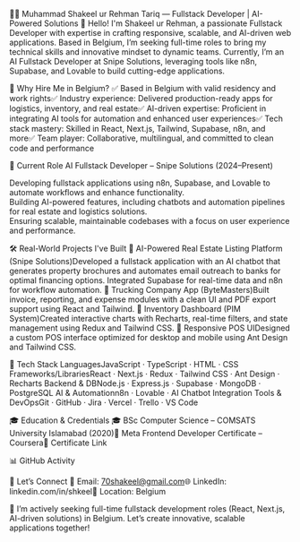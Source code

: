 👨‍💻 Muhammad Shakeel ur Rehman Tariq — Fullstack Developer | AI-Powered Solutions 🚀
Hello! I'm Shakeel ur Rehman, a passionate Fullstack Developer with expertise in crafting responsive, scalable, and AI-driven web applications. Based in Belgium, I’m seeking full-time roles to bring my technical skills and innovative mindset to dynamic teams. Currently, I’m an AI Fullstack Developer at Snipe Solutions, leveraging tools like n8n, Supabase, and Lovable to build cutting-edge applications.

🚀 Why Hire Me in Belgium?
✅ Based in Belgium with valid residency and work rights✅ Industry experience: Delivered production-ready apps for logistics, inventory, and real estate✅ AI-driven expertise: Proficient in integrating AI tools for automation and enhanced user experiences✅ Tech stack mastery: Skilled in React, Next.js, Tailwind, Supabase, n8n, and more✅ Team player: Collaborative, multilingual, and committed to clean code and performance  

💼 Current Role
AI Fullstack Developer – Snipe Solutions (2024–Present)  

Developing fullstack applications using n8n, Supabase, and Lovable to automate workflows and enhance functionality.  
Building AI-powered features, including chatbots and automation pipelines for real estate and logistics solutions.  
Ensuring scalable, maintainable codebases with a focus on user experience and performance.


🛠️ Real-World Projects I've Built
🔹 AI-Powered Real Estate Listing Platform (Snipe Solutions)Developed a fullstack application with an AI chatbot that generates property brochures and automates email outreach to banks for optimal financing options. Integrated Supabase for real-time data and n8n for workflow automation.
🔹 Trucking Company App (ByteMasters)Built invoice, reporting, and expense modules with a clean UI and PDF export support using React and Tailwind.
🔹 Inventory Dashboard (PIM System)Created interactive charts with Recharts, real-time filters, and state management using Redux and Tailwind CSS.
🔹 Responsive POS UIDesigned a custom POS interface optimized for desktop and mobile using Ant Design and Tailwind CSS.

🧠 Tech Stack
LanguagesJavaScript · TypeScript · HTML · CSS
Frameworks/LibrariesReact · Next.js · Redux · Tailwind CSS · Ant Design · Recharts
Backend & DBNode.js · Express.js · Supabase · MongoDB · PostgreSQL
AI & Automationn8n · Lovable · AI Chatbot Integration
Tools & DevOpsGit · GitHub · Jira · Vercel · Trello · VS Code

🎓 Education & Credentials
🎓 BSc Computer Science – COMSATS University Islamabad (2020)🏅 Meta Frontend Developer Certificate – Coursera📄 Certificate Link

📊 GitHub Activity


🤝 Let’s Connect
📧 Email: 70shakeel@gmail.com🌐 LinkedIn: linkedin.com/in/shkeel📍 Location: Belgium


📌 I’m actively seeking full-time fullstack development roles (React, Next.js, AI-driven solutions) in Belgium. Let’s create innovative, scalable applications together!


